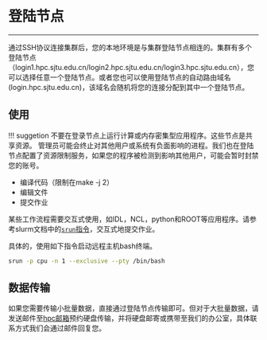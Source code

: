 # 登陆节点

----------

通过SSH协议连接集群后，您的本地环境是与集群登陆节点相连的。集群有多个登陆节点（login1.hpc.sjtu.edu.cn/login2.hpc.sjtu.edu.cn/login3.hpc.sjtu.edu.cn），您可以选择任意一个登陆节点。或者您也可以使用登陆节点的自动路由域名(login.hpc.sjtu.edu.cn)，该域名会随机将您的连接分配到其中一个登陆节点。

## 使用

!!! suggetion
    不要在登录节点上运行计算或内存密集型应用程序。这些节点是共享资源。 管理员可能会终止对其他用户或系统有负面影响的进程。我们也在登陆节点配置了资源限制服务，如果您的程序被检测到影响其他用户，可能会暂时封禁您的账号。

- 编译代码（限制在make -j 2）
- 编辑文件
- 提交作业

某些工作流程需要交互式使用，如IDL，NCL，python和ROOT等应用程序。请参考slurm文档中的[`srun`指令](https://docs.hpc.sjtu.edu.cn/job/slurm/#srun-and-salloc)，交互式地提交作业。

具体的，使用如下指令启动远程主机bash终端。

```bash
srun -p cpu -n 1 --exclusive --pty /bin/bash
```

## 数据传输

如果您需要传输小批量数据，直接通过登陆节点传输即可。但对于大批量数据，请发送邮件至[hpc邮箱](mailto:hpc@sjtu.edu.cn)预约硬盘传输，并将硬盘邮寄或携带至我们的办公室，具体联系方式我们会通过邮件回复您。